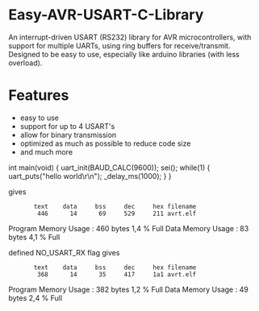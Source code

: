# Easy-AVR-USART-C-Library
An interrupt-driven USART (RS232) library for AVR microcontrollers, with support for multiple UARTs, using ring
buffers for receive/transmit. Designed to be easy to use, especially like arduino libraries (with less overload).

# Features
- easy to use
- support for up to 4 USART's
- allow for binary transmission
- optimized as much as possible to reduce code size
- and much more

int main(void)
{
	uart_init(BAUD_CALC(9600));
    sei();
    while(1)
    {
		uart_puts("hello world\r\n");
		_delay_ms(1000);
    }
}

gives

		   text	   data	    bss	    dec	    hex	filename
		    446	     14	     69	    529	    211	avrt.elf

Program Memory Usage 	:	460 bytes   1,4 % Full
Data Memory Usage 		:	83 bytes   4,1 % Full

defined  NO_USART_RX flag gives

		   text	   data	    bss	    dec	    hex	filename
		    368	     14	     35	    417	    1a1	avrt.elf

Program Memory Usage 	:	382 bytes   1,2 % Full
Data Memory Usage 		:	49 bytes   2,4 % Full